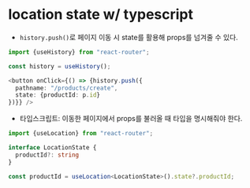 # location state w/ typescript

- `history.push()`로 페이지 이동 시 state를 활용해 props를 넘겨줄 수 있다.

```typescript
import {useHistory} from "react-router";

const history = useHistory();

<button onClick={() => {history.push({
  pathname: "/products/create",
  state: {productId: p.id}
})}} />
```

- 타입스크립트: 이동한 페이지에서 props를 불러올 때 타입을 명시해줘야 한다.

```typescript
import {useLocation} from "react-router";

interface LocationState {
  productId?: string
}

const productId = useLocation<LocationState>().state?.productId;
```

